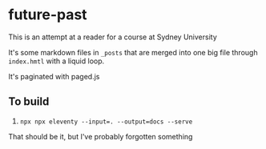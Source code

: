 # future-past

This is an attempt at a reader for a course at Sydney University

It's some markdown files in `_posts` that are merged into one big file through `index.hmtl` with a liquid loop.

It's paginated with paged.js

## To build

<!--
1. clone the repo
1. run `bundle install`
1. run `jekyll serve --incremental`
1. it's probably being served on `http://localhost:4000/` -->

1. `npx npx eleventy --input=. --output=docs --serve`

That should be it, but I've probably forgotten something
